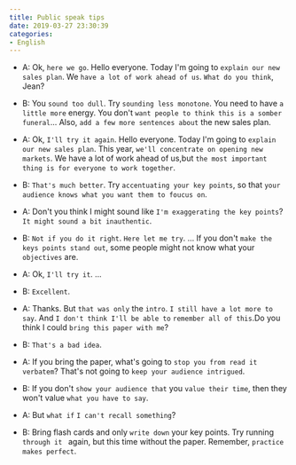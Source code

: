 ```yaml
---
title: Public speak tips
date: 2019-03-27 23:30:39
categories:
- English
---
```


- A: Ok, `here we go`. Hello everyone. Today I'm going to `explain our new sales plan`. We `have a lot of work ahead of us`. `What do you think`, Jean?

- B: You `sound too dull`. Try `sounding less monotone`. You need to have `a little more` energy. You don't `want people to think this is a somber funeral`... Also, `add a few more sentences about` the new sales plan.

- A: Ok, `I'll try it again`. Hello everyone. Today I'm going to `explain our new sales plan`. This year, `we'll concentrate on opening new markets`. We have a lot of work ahead of us,but `the most important thing is for everyone to work together`.

- B: `That's much better`. Try `accentuating your key points`, so that `your audience knows what you want them to foucus on`.

- A: Don't you think I might sound like `I'm exaggerating the key points`? `It might sound a bit inauthentic`.

- B: `Not if you do it right`. `Here let me try`. ... If you don't `make the keys points stand out`, some people might not know what your `objectives` are.

- A: Ok, `I'll try it`. ...

- B: `Excellent`.

- A: Thanks. But `that was only` the `intro`. `I still have a lot more to say`. And `I don't think I'll be able to` `remember all of this`.Do you think I could `bring this paper with me`?

- B: `That's a bad idea`.

- A: If you bring the paper, what's going to `stop you from read it verbatem`? That's not going to `keep your audience intrigued`.

- B: If you don't `show your audience that` you `value their time`, then they won't value `what you have to say`.

- A: But `what if` `I can't recall something`?

- B: Bring flash cards and only `write down` your key points. Try running `through it ` again, but this time without the paper. Remember, `practice makes perfect`.

